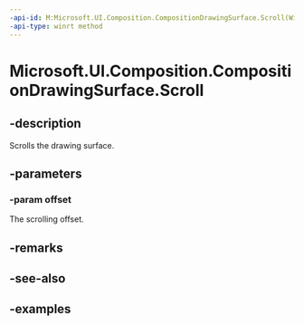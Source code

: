 ```yaml
---
-api-id: M:Microsoft.UI.Composition.CompositionDrawingSurface.Scroll(Windows.Graphics.PointInt32)
-api-type: winrt method
---
```


<!-- Method syntax.
public void CompositionDrawingSurface.Scroll(PointInt32 offset)
-->

# Microsoft.UI.Composition.CompositionDrawingSurface.Scroll

## -description
Scrolls the drawing surface.

## -parameters

### -param offset
The scrolling offset.

## -remarks

## -see-also

## -examples

